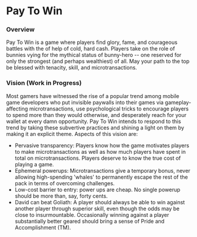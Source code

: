 # Pay To Win 

### Overview

Pay To Win is a game where players find glory, fame, and courageous battles with the of help of cold, hard cash. Players take on the role of bunnies vying for the mythical status of bunny-hero -- one reserved for only the strongest (and perhaps wealthiest) of all. May your path to the top be blessed with tenacity, skill, and microtransactions.

### Vision (Work in Progress)

Most gamers have witnessed the rise of a popular trend among mobile game developers who put invisible paywalls into their games via gameplay-affecting microtransactions, use psychological tricks to encourage players to spend more than they would otherwise, and desperately reach for your wallet at every damn opportunity. Pay To Win intends to respond to this trend by taking these subvertive practices and shining a light on them by making it an explicit theme. Aspects of this vision are: 
  * Pervasive transparency: Players know how the game motivates players to make microtransactions as well as how much players have spent in total on microtransactions. Players deserve to know the true cost of playing a game.
  * Ephemeral powerups: Microtransactions give a temporary bonus, never allowing high-spending 'whales' to permanently escape the rest of the pack in terms of overcoming challenges.
  * Low-cost barrier to entry: power ups are cheap. No single powerup should be more than, say, forty cents. 
  * David can beat Goliath: A player should always be able to win against another player through superior skill, even though the odds may be close to insurmountable. Occasionally winning against a player substantially better geared should bring a sense of Pride and Accomplishment (TM).

  
